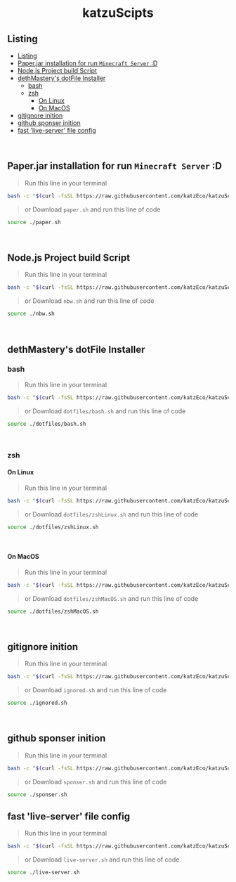<h1 align="center">
  katzuScipts
</h1>

## Listing
- [Listing](#listing)
- [Paper.jar installation for run `Minecraft Server` :D](#paperjar-installation-for-run-minecraft-server-d)
- [Node.js Project build Script](#nodejs-project-build-script)
- [dethMastery's dotFile Installer](#dethmasterys-dotfile-installer)
  - [bash](#bash)
  - [zsh](#zsh)
    - [On Linux](#on-linux)
    - [On MacOS](#on-macos)
- [gitignore inition](#gitignore-inition)
- [github sponser inition](#github-sponser-inition)
- [fast 'live-server' file config](#fast-live-server-file-config)

<br />

## Paper.jar installation for run `Minecraft Server` :D
> Run this line in your terminal

```sh
bash -c "$(curl -fsSL https://raw.githubusercontent.com/katzEco/katzuScript/main/scripts/paper.sh)"
```

> or Download `paper.sh` and run this line of code

```sh
source ./paper.sh
```
<br />

## Node.js Project build Script
> Run this line in your terminal

```sh
bash -c "$(curl -fsSL https://raw.githubusercontent.com/katzEco/katzuScript/main/scripts/nbw.sh)"
```

> or Download `nbw.sh` and run this line of code

```sh
source ./nbw.sh
```
<br />

## dethMastery's dotFile Installer
### bash
> Run this line in your terminal

```sh
bash -c "$(curl -fsSL https://raw.githubusercontent.com/katzEco/katzuScript/main/scripts/dotfiles/bash.sh)"
```

> or Download `dotfiles/bash.sh` and run this line of code

```sh
source ./dotfiles/bash.sh
```

<br />

### zsh
#### On Linux
> Run this line in your terminal

```sh
bash -c "$(curl -fsSL https://raw.githubusercontent.com/katzEco/katzuScript/main/scripts/dotfiles/zshLinux.sh)"
```

> or Download `dotfiles/zshLinux.sh` and run this line of code

```sh
source ./dotfiles/zshLinux.sh
```
<br />

#### On MacOS
> Run this line in your terminal

```sh
bash -c "$(curl -fsSL https://raw.githubusercontent.com/katzEco/katzuScript/main/scripts/dotfiles/zshMacOS.sh)"
```

> or Download `dotfiles/zshMacOS.sh` and run this line of code

```sh
source ./dotfiles/zshMacOS.sh
```
<br />

## gitignore inition
> Run this line in your terminal

```sh
bash -c "$(curl -fsSL https://raw.githubusercontent.com/katzEco/katzuScript/main/scripts/ignored.sh)"
```

> or Download `ignored.sh` and run this line of code

```sh
source ./ignored.sh
```
<br />

## github sponser inition
> Run this line in your terminal

```sh
bash -c "$(curl -fsSL https://raw.githubusercontent.com/katzEco/katzuScript/main/scripts/sponser.sh)"
```

> or Download `sponser.sh` and run this line of code

```sh
source ./sponser.sh
```

## fast 'live-server' file config 
> Run this line in your terminal

```sh
bash -c "$(curl -fsSL https://raw.githubusercontent.com/katzEco/katzuScript/main/scripts/live-server.sh)"
```

> or Download `live-server.sh` and run this line of code

```sh
source ./live-server.sh
```